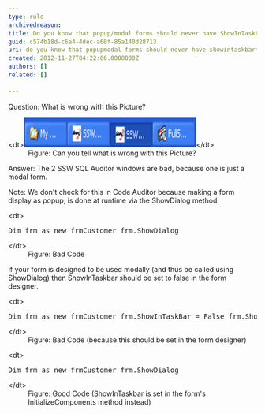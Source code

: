 ```yaml
---
type: rule
archivedreason: 
title: Do you know that popup/modal forms should never have ShowInTaskbar=True?
guid: c574b18d-c6a4-4dec-a60f-85a140d28713
uri: do-you-know-that-popupmodal-forms-should-never-have-showintaskbartrue
created: 2012-11-27T04:22:06.0000000Z
authors: []
related: []

---
```


Question: What is wrong with this Picture?
<dl class="image">&lt;dt&gt;<img alt="Modal Form in Taskbar" src="../../assets/ShowInTaskBar.jpg" width="349" height="60">&lt;/dt&gt;
<dd>Figure: Can you tell what is wrong with this Picture?</dd></dl>
<!--endintro-->

Answer: The 2 SSW SQL Auditor windows are bad, because one is just a modal form.

Note: We don't check for this in Code Auditor because making a form display as popup, is done at runtime via the ShowDialog method.
<dl class="badCode">&lt;dt&gt;<pre>Dim frm as new frmCustomer frm.ShowDialog</pre>&lt;/dt&gt; <dd>Figure: Bad Code</dd></dl>
If your form is designed to be used modally (and thus be called using ShowDialog) then ShowInTaskbar should be set to false in the form designer.
<dl class="badCode">&lt;dt&gt;<pre>Dim frm as new frmCustomer frm.ShowInTaskBar = False frm.ShowDialog</pre>&lt;/dt&gt; <dd>Figure: Bad Code (because this should be set in the form designer)</dd></dl> <dl class="goodCode">&lt;dt&gt;<pre>Dim frm as new frmCustomer frm.ShowDialog</pre>&lt;/dt&gt; <dd>Figure: Good Code (ShowInTaskbar is set in the form's InitializeComponents method instead)</dd></dl>
